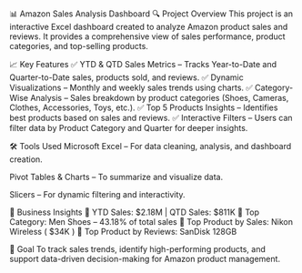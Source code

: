 📊 Amazon Sales Analysis Dashboard
🔍 Project Overview
This project is an interactive Excel dashboard created to analyze Amazon product sales and reviews. It provides a comprehensive view of sales performance, product categories, and top-selling products.

📈 Key Features
✅ YTD & QTD Sales Metrics – Tracks Year-to-Date and Quarter-to-Date sales, products sold, and reviews.
✅ Dynamic Visualizations – Monthly and weekly sales trends using charts.
✅ Category-Wise Analysis – Sales breakdown by product categories (Shoes, Cameras, Clothes, Accessories, Toys, etc.).
✅ Top 5 Products Insights – Identifies best products based on sales and reviews.
✅ Interactive Filters – Users can filter data by Product Category and Quarter for deeper insights.

🛠 Tools Used
Microsoft Excel – For data cleaning, analysis, and dashboard creation.

Pivot Tables & Charts – To summarize and visualize data.

Slicers – For dynamic filtering and interactivity.

📌 Business Insights
🔹 YTD Sales: $2.18M | QTD Sales: $811K
🔹 Top Category: Men Shoes – 43.18% of total sales
🔹 Top Product by Sales: Nikon Wireless ( $34K )
🔹 Top Product by Reviews: SanDisk 128GB

🎯 Goal
To track sales trends, identify high-performing products, and support data-driven decision-making for Amazon product management.


